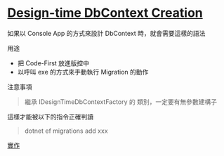 # [Design-time DbContext Creation](https://docs.microsoft.com/zh-tw/ef/core/miscellaneous/cli/dbcontext-creation)

如果以 Console App 的方式來設計 DbContext 時，就會需要這樣的語法

用途

- 把 Code-First 放進版控中
- 以呼叫 exe 的方式來手動執行 Migration 的動作

注意事項
> 繼承 IDesignTimeDbContextFactory<T> 的 類別，一定要有無參數建構子

這樣才能被以下的指令正確判讀
> dotnet ef migrations add xxx

[實作](https://github.com/ragnakuei/DbMigrationsForEfCodeFirst)
